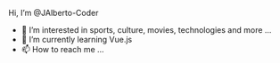 <p aling="center">Hi, I’m @JAlberto-Coder</p>

- 👀 I’m interested in sports, culture, movies, technologies and more ...
- 🌱 I’m currently learning Vue.js
- 📫 How to reach me ...

<!---
JAlberto-Coder/JAlberto-Coder is a ✨ special ✨ repository because its `README.md` (this file) appears on your GitHub profile.
You can click the Preview link to take a look at your changes.
--->
